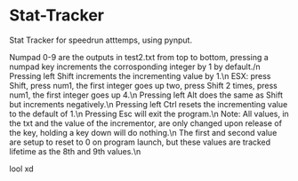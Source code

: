 # Stat-Tracker
Stat Tracker for speedrun atttemps, using pynput.

Numpad 0-9 are the outputs in test2.txt from top to bottom, pressing a numpad key increments the corrosponding integer by 1 by default./n
Pressing left Shift increments the incrementing value by 1.\n
  ESX: press Shift, press num1, the first integer goes up two, press Shift 2 times, press num1, the first integer goes up 4.\n
Pressing left Alt does the same as Shift but increments negatively.\n
Pressing left Ctrl resets the incrementing value to the default of 1.\n
Pressing Esc will exit the program.\n
  Note: All values, in the txt and the value of the incrementor, are only changed upon release of the key, holding a key down will do nothing.\n
The first and second value are setup to reset to 0 on program launch, but these values are tracked lifetime as the 8th and 9th values.\n



lool xd
